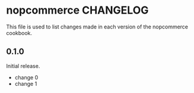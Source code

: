 # nopcommerce CHANGELOG

This file is used to list changes made in each version of the nopcommerce cookbook.

## 0.1.0

Initial release.

- change 0
- change 1
